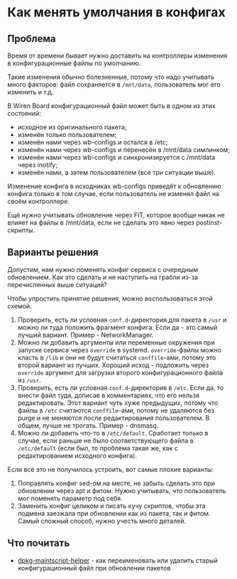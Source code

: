 Как менять умолчания в конфигах
===============================

Проблема
--------

Время от времени бывает нужно доставить на контроллеры изменения в
конфигурационные файлы по умолчанию.

Такие изменения обычно болезненные, потому что надо учитывать много факторов:
файл сохраняется в `/mnt/data`, пользователь мог его изменить и т.д.

В Wiren Board конфигурационный файл может быть в одном из этих состояний:

 - исходное из оригинального пакета;
 - изменён только пользователем;
 - изменён нами через wb-configs и остался в /etc;
 - изменён нами через wb-configs и перенесён в /mnt/data симлинком;
 - изменён нами через wb-configs и синхронизируется с /mnt/data через inotify;
 - изменён нами, а затем пользователем (все три ситуации выше).

Изменение конфига в исходниках wb-configs приведёт к обновлению конфига
только в том случае, если пользователь не изменял файл на своём контроллере.

Ещё нужно учитывать обновление через FIT, которое вообще никак не влияет на
файлы в /mnt/data, если не сделать это явно через postinst-скрипты.


Варианты решения
----------------

Допустим, нам нужно поменять конфиг сервиса с очередным обновлением.
Как это сделать и не наступить на грабли из-за перечисленных выше ситуаций?

Чтобы упростить принятие решения, можно воспользоваться этой схемой.

 1. Проверить, есть ли условная `conf.d`-директория для пакета в `/usr`
    и можно ли туда положить фрагмент конфига. Если да - это самый лучший вариант.
    Пример - NetworkManager.
 2. Можно ли добавить аргументы или переменные окружения при запуске сервиса
    через `override` в systemd. `override`-файлы можно класть в `/lib` и
    они не будут считаться `conffile`-ами, потому это второй вариант из лучших.
    Хороший исход - подложить через `override` аргумент для загрузки второго
    конфигурационного файла из `/usr`.
 3. Проверить, есть ли условная `conf.d`-директория в `/etc`.
    Если да, то внести файл туда, дописав в комментариях, что его нельзя редактировать.
    Этот вариант чуть хуже предыдущих, потому что файлы в `/etc`
    считаются `conffile`-ами, потому не удаляются без purge и не меняются после
    редактирования пользователем. В общем, лучше не трогать.
    Пример - dnsmasq.
 4. Можно ли добавить что-то в `/etc/default`. Сработает только в случае, если
    раньше не было соответствующего файла в `/etc/default` (если был, то
    проблема такая же, как с редактированием исходного конфига).

Если всё это не получилось устроить, вот самые плохие варианты:

 1. Поправлять конфиг sed-ом на месте, не забыть сделать это при обновлении
    через apt и фитом. Нужно учитывать, что пользователь мог поменять параметр
    под себя.
 2. Заменить конфиг целиком и писать кучу скриптов, чтобы эта подмена заезжала
    при обновлении как из пакета, так и фитом. Самый сложный способ, нужно учесть
    много деталей.

Что почитать
------------

 * [dpkg-maintscript-helper](https://manpages.debian.org/unstable/dpkg/dpkg-maintscript-helper.1.en.html) -
   как переименовать или удалить старый конфигурационный файл при обновлении пакетов
